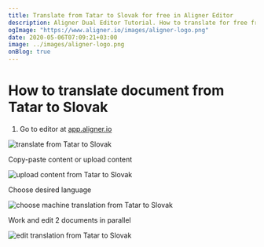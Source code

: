 ```yaml
---
title: Translate from Tatar to Slovak for free in Aligner Editor
description: Aligner Dual Editor Tutorial. How to translate for free from Tatar to Slovak. Aligner is multilingual document management platform. 
ogImage: "https://www.aligner.io/images/aligner-logo.png"
date: 2020-05-06T07:09:21+03:00
image: ../images/aligner-logo.png
onBlog: true
---
```


# How to translate document from Tatar to Slovak

1. Go to editor at [app.aligner.io](https://app.aligner.io "Aligner App web page")

![translate from Tatar to Slovak](../aligner-blank-editor.png "translate from Tatar to Slovak")

Copy-paste content or upload content

![upload content from Tatar to Slovak](../aligner-uploaded-document.png "upload content from Tatar to Slovak")

Choose desired language

![choose machine translation from Tatar to Slovak](../aligner-language-dropdown.png "choose machine translation from Tatar to Slovak")

Work and edit 2 documents in parallel

![edit translation from Tatar to Slovak](../aligner-double-sitded-editor.png "edit translation from Tatar to Slovak")

